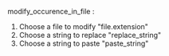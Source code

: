 modify_occurence_in_file :

1) Choose a file to modify "file.extension"
2) Choose a string to replace "replace_string"
2) Choose a string to paste  "paste_string"